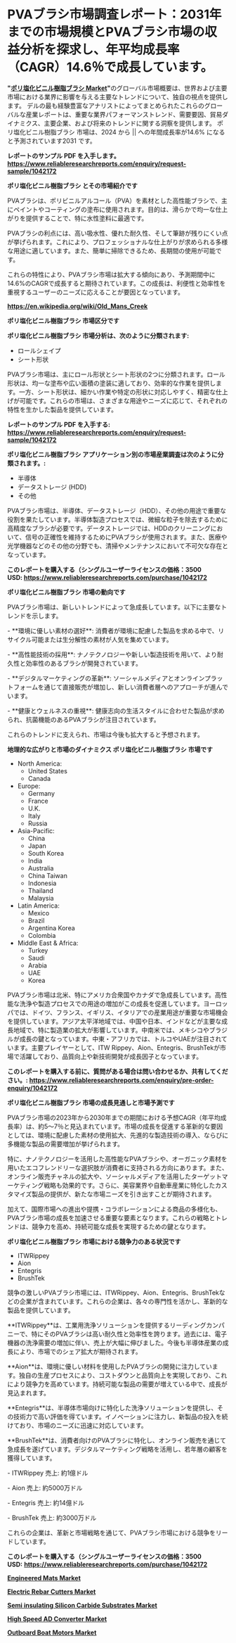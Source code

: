 <p><h1>PVAブラシ市場調査レポート：2031年までの市場規模とPVAブラシ市場の収益分析を探求し、年平均成長率（CAGR）14.6％で成長しています。</h1></p><p><strong>"<a href="https://www.reliableresearchreports.com/pva-brush-r1042172">ポリ塩化ビニル樹脂ブラシ Market</a>"</strong>のグローバル市場概要は、世界および主要市場における業界に影響を与える主要なトレンドについて、独自の視点を提供します。 デルの最も経験豊富なアナリストによってまとめられたこれらのグローバルな産業レポートは、重要な業界パフォーマンストレンド、需要要因、貿易ダイナミクス、主要企業、および将来のトレンドに関する洞察を提供します。 ポリ塩化ビニル樹脂ブラシ 市場は、2024 から || への年間成長率が14.6% になると予測されています2031 です。</p>
<p><strong>レポートのサンプル PDF を入手します。</strong><strong><a href="https://www.reliableresearchreports.com/enquiry/request-sample/1042172">https://www.reliableresearchreports.com/enquiry/request-sample/1042172</a></strong></p>
<p><strong>ポリ塩化ビニル樹脂ブラシ とその市場紹介です</strong></p>
<p><p>PVAブラシは、ポリビニルアルコール（PVA）を素材とした高性能ブラシで、主にペイントやコーティングの塗布に使用されます。目的は、滑らかで均一な仕上がりを提供することで、特に水性塗料に最適です。</p><p>PVAブラシの利点には、高い吸水性、優れた耐久性、そして筆跡が残りにくい点が挙げられます。これにより、プロフェッショナルな仕上がりが求められる多様な用途に適しています。また、簡単に掃除できるため、長期間の使用が可能です。</p><p>これらの特性により、PVAブラシ市場は拡大する傾向にあり、予測期間中に14.6%のCAGRで成長すると期待されています。この成長は、利便性と効率性を重視するユーザーのニーズに応えることが要因となっています。</p><a href="https://en.wikipedia.org/wiki/Old_Mans_Creek"></a></p>
<p><strong><a href="https://en.wikipedia.org/wiki/Old_Mans_Creek">https://en.wikipedia.org/wiki/Old_Mans_Creek</a></strong></p>
<p><strong>ポリ塩化ビニル樹脂ブラシ&nbsp;市場区分です</strong><strong></strong></p>
<p><strong>ポリ塩化ビニル樹脂ブラシ 市場分析は、次のように分類されます:</strong>&nbsp;</p>
<p><ul><li>ロールシェイプ</li><li>シート形状</li></ul></p>
<p><p>PVAブラシ市場は、主にロール形状とシート形状の2つに分類されます。ロール形状は、均一な塗布や広い面積の塗装に適しており、効率的な作業を提供します。一方、シート形状は、細かい作業や特定の形状に対応しやすく、精密な仕上げが可能です。これらの市場は、さまざまな用途やニーズに応じて、それぞれの特性を生かした製品を提供しています。</p></p>
<p><strong>レポートのサンプル PDF を入手する: <a href="https://www.reliableresearchreports.com/enquiry/request-sample/1042172">https://www.reliableresearchreports.com/enquiry/request-sample/1042172</a></strong></p>
<p><strong> ポリ塩化ビニル樹脂ブラシ アプリケーション別の市場産業調査は次のように分類されます。:</strong></p>
<p><ul><li>半導体</li><li>データストレージ (HDD)</li><li>その他</li></ul></p>
<p><p>PVAブラシ市場は、半導体、データストレージ（HDD）、その他の用途で重要な役割を果たしています。半導体製造プロセスでは、微細な粒子を除去するために高精度なブラシが必要です。データストレージでは、HDDのクリーニングにおいて、信号の正確性を維持するためにPVAブラシが使用されます。また、医療や光学機器などのその他の分野でも、清掃やメンテナンスにおいて不可欠な存在となっています。</p></p>
<p><strong>このレポートを購入する（シングルユーザーライセンスの価格：3500 USD:</strong><strong>&nbsp;<a href="https://www.reliableresearchreports.com/purchase/1042172">https://www.reliableresearchreports.com/purchase/1042172</a></strong></p>
<p><strong>ポリ塩化ビニル樹脂ブラシ 市場の動向です</strong></p>
<p><p>PVAブラシ市場は、新しいトレンドによって急成長しています。以下に主要なトレンドを示します。</p><p>- **環境に優しい素材の選好**: 消費者が環境に配慮した製品を求める中で、リサイクル可能または生分解性の素材が人気を集めています。</p><p>- **高性能技術の採用**: ナノテクノロジーや新しい製造技術を用いて、より耐久性と効率性のあるブラシが開発されています。</p><p>- **デジタルマーケティングの革新**: ソーシャルメディアとオンラインプラットフォームを通じて直接販売が増加し、新しい消費者層へのアプローチが進んでいます。</p><p>- **健康とウェルネスの重視**: 健康志向の生活スタイルに合わせた製品が求められ、抗菌機能のあるPVAブラシが注目されています。</p><p>これらのトレンドに支えられ、市場は今後も拡大すると予想されます。</p></p>
<p><strong>地理的な広がりと市場のダイナミクス ポリ塩化ビニル樹脂ブラシ 市場です</strong></p>
<p><ul>
    <li>
        North America:
        <ul>
            <li>United States</li>
            <li>Canada</li>
        </ul>
    </li>
    <li>
        Europe:
        <ul>
            <li>Germany</li>
            <li>France</li>
            <li>U.K.</li>
            <li>Italy</li>
            <li>Russia</li>
        </ul>
    </li>
    <li>
        Asia-Pacific:
        <ul>
            <li>China</li>
            <li>Japan</li>
            <li>South Korea</li>
            <li>India</li>
            <li>Australia</li>
            <li>China Taiwan</li>
            <li>Indonesia</li>
            <li>Thailand</li>
            <li>Malaysia</li>
        </ul>
    </li>
    <li>
        Latin America:
        <ul>
            <li>Mexico</li>
            <li>Brazil</li>
            <li>Argentina Korea</li>
            <li>Colombia</li>
        </ul>
    </li>
    <li>
        Middle East & Africa:
        <ul>
            <li>Turkey</li>
            <li>Saudi</li>
            <li>Arabia</li>
            <li>UAE</li>
            <li>Korea</li>
        </ul>
    </li>
    </ul></p>
<p><p>PVAブラシ市場は北米、特にアメリカ合衆国やカナダで急成長しています。高性能な洗浄や製造プロセスでの用途の増加がこの成長を促進しています。ヨーロッパでは、ドイツ、フランス、イギリス、イタリアでの産業用途が重要な市場機会を提供しています。アジア太平洋地域では、中国や日本、インドなどが主要な成長地域で、特に製造業の拡大が影響しています。中南米では、メキシコやブラジルが成長の鍵となっています。中東・アフリカでは、トルコやUAEが注目されています。主要プレイヤーとして、ITW Rippey、Aion、Entegris、BrushTekが市場で活躍しており、品質向上や新技術開発が成長因子となっています。</p></p>
<p><strong>このレポートを購入する前に、質問がある場合は問い合わせるか、共有してください。:&nbsp;<a href="https://www.reliableresearchreports.com/enquiry/pre-order-enquiry/1042172">https://www.reliableresearchreports.com/enquiry/pre-order-enquiry/1042172</a></strong></p>
<p><strong>ポリ塩化ビニル樹脂ブラシ 市場の成長見通しと市場予測です</strong></p>
<p><p>PVAブラシ市場の2023年から2030年までの期間における予想CAGR（年平均成長率）は、約5〜7％と見込まれています。市場の成長を促進する革新的な要因としては、環境に配慮した素材の使用拡大、先進的な製造技術の導入、ならびに多機能な製品の需要増加が挙げられます。</p><p>特に、ナノテクノロジーを活用した高性能なPVAブラシや、オーガニック素材を用いたエコフレンドリーな選択肢が消費者に支持される方向にあります。また、オンライン販売チャネルの拡大や、ソーシャルメディアを活用したターゲットマーケティング戦略も効果的です。さらに、美容業界や自動車産業に特化したカスタマイズ製品の提供が、新たな市場ニーズを引き出すことが期待されます。</p><p>加えて、国際市場への進出や提携・コラボレーションによる商品の多様化も、PVAブラシ市場の成長を加速させる重要な要素となります。これらの戦略とトレンドは、競争力を高め、持続可能な成長を実現するための鍵となります。</p></p>
<p><strong>ポリ塩化ビニル樹脂ブラシ 市場における競争力のある状況です</strong></p>
<p><ul><li>ITWRippey</li><li>Aion</li><li>Entegris</li><li>BrushTek</li></ul></p>
<p><p>競争の激しいPVAブラシ市場には、ITWRippey、Aion、Entegris、BrushTekなどの企業が含まれています。これらの企業は、各々の専門性を活かし、革新的な製品を提供しています。</p><p>**ITWRippey**は、工業用洗浄ソリューションを提供するリーディングカンパニーで、特にそのPVAブラシは高い耐久性と効率性を誇ります。過去には、電子機器の洗浄需要の増加に伴い、売上が大幅に伸びました。今後も半導体産業の成長により、市場でのシェア拡大が期待されます。</p><p>**Aion**は、環境に優しい材料を使用したPVAブラシの開発に注力しています。独自の生産プロセスにより、コストダウンと品質向上を実現しており、これにより競争力を高めています。持続可能な製品の需要が増えている中で、成長が見込まれます。</p><p>**Entegris**は、半導体市場向けに特化した洗浄ソリューションを提供し、その技術力で高い評価を得ています。イノベーションに注力し、新製品の投入を続けており、市場のニーズに迅速に対応しています。</p><p>**BrushTek**は、消費者向けのPVAブラシに特化し、オンライン販売を通じて急成長を遂げています。デジタルマーケティング戦略を活用し、若年層の顧客を獲得しています。</p><p>- ITWRippey 売上: 約1億ドル</p><p>- Aion 売上: 約5000万ドル</p><p>- Entegris 売上: 約14億ドル</p><p>- BrushTek 売上: 約3000万ドル</p><p>これらの企業は、革新と市場戦略を通じて、PVAブラシ市場における競争をリードしています。</p></p>
<p><strong>このレポートを購入する（シングルユーザーライセンスの価格：3500 USD:</strong>&nbsp;<strong><a href="https://www.reliableresearchreports.com/purchase/1042172">https://www.reliableresearchreports.com/purchase/1042172</a></strong></p>
<p><strong><p><a href="https://issuu.com/reportprime-2/docs/engineered-mats-market-size-2030.pp_21fd70523325f4">Engineered Mats Market</a></p><p><a href="https://www.linkedin.com/pulse/what-driving-global-electric-rebar-cutters-market-dive-sg2xe?trackingId=Ulh%2B2BMtTh6rjgRNDhI5Rw%3D%3D">Electric Rebar Cutters Market</a></p><p><a href="https://github.com/globismark/Market-Research-Report-List-5/blob/main/semi-insulating-silicon-carbide-substrates-market.md">Semi insulating Silicon Carbide Substrates Market</a></p><p><a href="https://github.com/NarcisoFerry/Market-Research-Report-List-1/blob/main/high-speed-ad-converter-market.md">High Speed AD Converter Market</a></p><p><a href="https://www.linkedin.com/pulse/pioneering-growth-analyzing-global-outboard-boat-motors-vzace?trackingId=liSQBL05SySi5BRL4DRxyw%3D%3D">Outboard Boat Motors Market</a></p></strong></p>